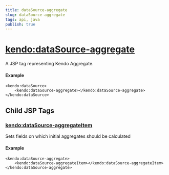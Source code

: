 ```yaml
---
title: dataSource-aggregate
slug: dataSource-aggregate
tags: api, java
publish: true
---
```


# <kendo:dataSource-aggregate>
A JSP tag representing Kendo Aggregate.

#### Example
    <kendo:dataSource>
        <kendo:dataSource-aggregate></kendo:dataSource-aggregate>
    </kendo:dataSource>


## Child JSP Tags

### [<kendo:dataSource-aggregateItem>](/api/wrappers/jsp/datasource/aggregateitem)

Sets fields on which initial aggregates should be calculated

#### Example

    <kendo:dataSource-aggregate>
        <kendo:dataSource-aggregateItem></kendo:dataSource-aggregateItem>
    </kendo:dataSource-aggregate>
 
